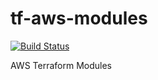 # tf-aws-modules

[![Build Status](https://travis-ci.org/Trility/tf-aws-modules.svg?branch=master)](https://travis-ci.org/Trility/tf-aws-modules)

AWS Terraform Modules
